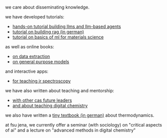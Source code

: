 we care about disseminating knowledge.

we have developed tutorials: 

- [hands-on tutorial building llms and llm-based agents](https://github.com/lamalab-org/llm-tutorial)
- [tutorial on building rag (in german)](https://lamalab-org.github.io/rag-tutorial/)
- [tutorial on basics of ml for materials science](https://github.com/kjappelbaum/ml_molsim)

as well as online books: 

- [on data extraction](https://matextract.pub)
- [on general purpose models](https://gpmbook.lamalab.org)

and interactive apps: 

- [for teaching ir spectroscopy](https://ir.cheminfo.org)

we have also written about teaching and mentorship: 

- [with other cas future leaders](https://pubs.acs.org/doi/full/10.1021/acscentsci.3c00500)
- [and about teaching digital chemistry](https://www.cell.com/chem/fulltext/S2451-9294(24)00536-9)

we also have written a [tiny textbook (in german)](https://link.springer.com/book/10.1007/978-3-658-17021-9) about thermodynamics.


at fsu jena, we currently offer a seminar (with sociology) on "critical aspects of ai" and a lecture on "advanced methods in digital chemistry"